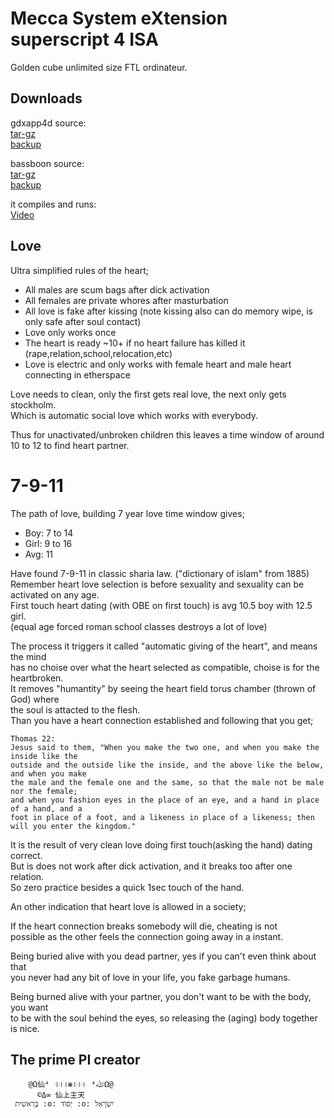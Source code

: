 # Mecca System eXtension superscript 4 ISA

Golden cube unlimited size FTL ordinateur.

## Downloads

gdxapp4d source:  
[tar-gz](https://iupload.distributedrebirth.love/quohba7Oikai2uch/gdxapp4d-master.tar.gz)  
[backup](https://bitbucket.org/immetoo/backup-gdxapp4d/src/master/)  

bassboon source:  
[tar-gz](https://iupload.distributedrebirth.love/quohba7Oikai2uch/bassboon-master.tar.gz)  
[backup](https://bitbucket.org/immetoo/backup-bassbone/src/master/)  

it compiles and runs:  
[Video](https://www.youtube.com/watch?v=nUYV6iANsW0)

## Love

Ultra simplified rules of the heart;
- All males are scum bags after dick activation
- All females are private whores after masturbation
- All love is fake after kissing (note kissing also can do memory wipe, is only safe after soul contact)
- Love only works once
- The heart is ready ~10+ if no heart failure has killed it (rape,relation,school,relocation,etc)
- Love is electric and only works with female heart and male heart connecting in etherspace

Love needs to clean, only the first gets real love, the next only gets stockholm.  
Which is automatic social love which works with everybody.

Thus for unactivated/unbroken children this leaves a time window of around 10 to 12 to find heart partner.

# 7-9-11

The path of love, building 7 year love time window gives;
- Boy: 7 to 14
- Girl: 9 to 16
- Avg: 11

Have found 7-9-11 in classic sharia law. ("dictionary of islam" from 1885)  
Remember heart love selection is before sexuality and sexuality can be activated on any age.  
First touch heart dating (with OBE on first touch) is avg 10.5 boy with 12.5 girl.  
(equal age forced roman school classes destroys a lot of love)

The process it triggers it called "automatic giving of the heart", and means the mind  
has no choise over what the heart selected as compatible, choise is for the heartbroken.  
It removes "humantity" by seeing the heart field torus chamber (thrown of God) where  
the soul is attacted to the flesh.  
Than you have a heart connection established and following that you get;

	Thomas 22:
	Jesus said to them, "When you make the two one, and when you make the inside like the
	outside and the outside like the inside, and the above like the below, and when you make
	the male and the female one and the same, so that the male not be male nor the female;
	and when you fashion eyes in the place of an eye, and a hand in place of a hand, and a
	foot in place of a foot, and a likeness in place of a likeness; then will you enter the kingdom."

It is the result of very clean love doing first touch(asking the hand) dating correct.  
But is does not work after dick activation, and it breaks too after one relation.  
So zero practice besides a quick 1sec touch of the hand.

An other indication that heart love is allowed in a society;  

If the heart connection breaks somebody will die, cheating is not   
possible as the other feels the connection going away in a instant.

Being buried alive with you dead partner, yes if you can't even think about that  
you never had any bit of love in your life, you fake garbage humans.

Being burned alive with your partner, you don't want to be with the body, you want  
to be with the soul behind the eyes, so releasing the (aging) body together is nice.

## The prime PI creator

	    @Ω仙⁴ ꜊꜊꜊⋇꜏꜏꜏ ⁴ﷲΩ@
	      ©Δ∞ 仙上主天
	 בְּרֵאשִׁית :o: יְסוֺד :o: יִשְׂרָאֵל

